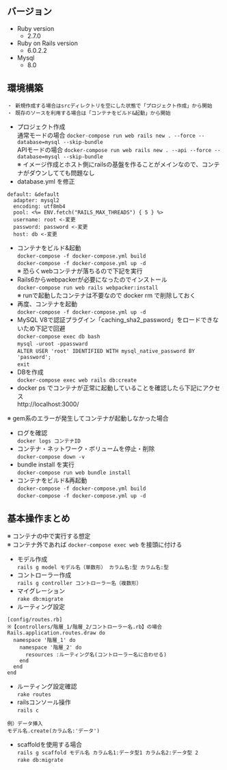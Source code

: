 ## バージョン
- Ruby version
    - 2.7.0
- Ruby on Rails version
    - 6.0.2.2
- Mysql
    - 8.0

## 環境構築
```
・ 新規作成する場合はsrcディレクトリを空にした状態で「プロジェクト作成」から開始
・ 既存のソースを利用する場合は「コンテナをビルド&起動」から開始
```
- プロジェクト作成   
通常モードの場合
`docker-compose run web rails new . --force --database=mysql --skip-bundle`  
APIモードの場合
`docker-compose run web rails new . --api --force --database=mysql --skip-bundle`  
※ イメージ作成とホスト側にrailsの基盤を作ることがメインなので、コンテナがダウンしてても問題なし
- database.yml を修正  
```
default: &default
  adapter: mysql2
  encoding: utf8mb4
  pool: <%= ENV.fetch("RAILS_MAX_THREADS") { 5 } %>
  username: root <-変更
  password: password <-変更
  host: db <-変更
```
- コンテナをビルド&起動  
`docker-compose -f docker-compose.yml build`  
`docker-compose -f docker-compose.yml up -d`  
※ 恐らくwebコンテナが落ちるので下記を実行
- Rails6からwebpackerが必要になったのでインストール  
`docker-compose run web rails webpacker:install`  
※ runで起動したコンテナは不要なので docker rm で削除しておく
- 再度、コンテナを起動  
`docker-compose -f docker-compose.yml up -d`
- MySQL V8で認証プラグイン「caching_sha2_password」をロードできないため下記で回避  
`docker-compose exec db bash`  
`mysql -uroot -ppassward`  
`ALTER USER 'root' IDENTIFIED WITH mysql_native_password BY 'password';`  
`exit`
- DBを作成  
`docker-compose exec web rails db:create`   
- docker ps でコンテナが正常に起動していることを確認したら下記にアクセス  
http://localhost:3000/

※ gem系のエラーが発生してコンテナが起動しなかった場合  
- ログを確認  
`docker logs コンテナID`
- コンテナ・ネットワーク・ボリュームを停止・削除  
`docker-compose down -v`
- bundle install を実行  
`docker-compose run web bundle install`
- コンテナをビルド&再起動  
`docker-compose -f docker-compose.yml build`  
`docker-compose -f docker-compose.yml up -d`

## 基本操作まとめ
※ コンテナの中で実行する想定  
※ コンテナ外であれば `docker-compose exec web` を接頭に付ける
- モデル作成  
`rails g model モデル名（単数形） カラム名:型 カラム名:型`
- コントローラー作成  
`rails g controller コントローラー名（複数形）`
- マイグレーション  
`rake db:migrate`
- ルーティング設定  
```
[config/routes.rb]
※【controllers/階層_1/階層_2/コントローラー名.rb】の場合
Rails.application.routes.draw do
  namespace '階層_1' do
    namespace '階層_2' do
      resources :ルーティング名(コントローラー名に合わせる)
    end
  end
end
```
- ルーティング設定確認  
`rake routes`
- railsコンソール操作  
`rails c`  
```
例）データ挿入
モデル名.create(カラム名:'データ')
```
- scaffoldを使用する場合  
`rails g scaffold モデル名 カラム名1:データ型1 カラム名2:データ型 2`  
`rake db:migrate`

